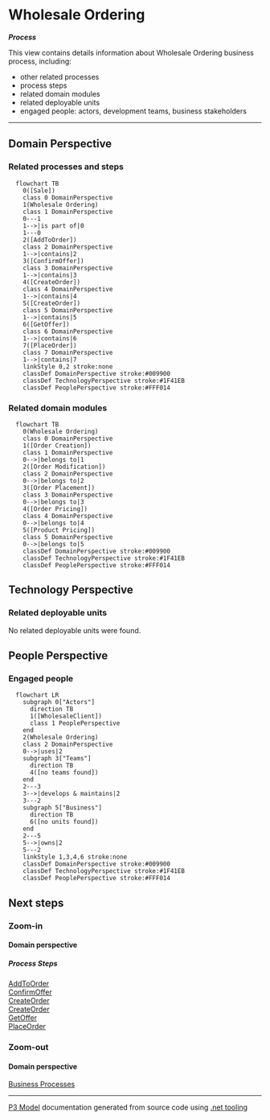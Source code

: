 ﻿
# Wholesale Ordering

***Process***  

This view contains details information about Wholesale Ordering business process, including:
- other related processes
- process steps
- related domain modules
- related deployable units
- engaged people: actors, development teams, business stakeholders  

---



## Domain Perspective


### Related processes and steps

```mermaid
  flowchart TB
    0([Sale])
    class 0 DomainPerspective
    1(Wholesale Ordering)
    class 1 DomainPerspective
    0---1
    1-->|is part of|0
    1---0
    2([AddToOrder])
    class 2 DomainPerspective
    1-->|contains|2
    3([ConfirmOffer])
    class 3 DomainPerspective
    1-->|contains|3
    4([CreateOrder])
    class 4 DomainPerspective
    1-->|contains|4
    5([CreateOrder])
    class 5 DomainPerspective
    1-->|contains|5
    6([GetOffer])
    class 6 DomainPerspective
    1-->|contains|6
    7([PlaceOrder])
    class 7 DomainPerspective
    1-->|contains|7
    linkStyle 0,2 stroke:none
    classDef DomainPerspective stroke:#009900
    classDef TechnologyPerspective stroke:#1F41EB
    classDef PeoplePerspective stroke:#FFF014
```

### Related domain modules

```mermaid
  flowchart TB
    0(Wholesale Ordering)
    class 0 DomainPerspective
    1([Order Creation])
    class 1 DomainPerspective
    0-->|belongs to|1
    2([Order Modification])
    class 2 DomainPerspective
    0-->|belongs to|2
    3([Order Placement])
    class 3 DomainPerspective
    0-->|belongs to|3
    4([Order Pricing])
    class 4 DomainPerspective
    0-->|belongs to|4
    5([Product Pricing])
    class 5 DomainPerspective
    0-->|belongs to|5
    classDef DomainPerspective stroke:#009900
    classDef TechnologyPerspective stroke:#1F41EB
    classDef PeoplePerspective stroke:#FFF014
```

## Technology Perspective


### Related deployable units

No related deployable units were found.  

## People Perspective


### Engaged people

```mermaid
  flowchart LR
    subgraph 0["Actors"]
      direction TB
      1([WholesaleClient])
      class 1 PeoplePerspective
    end
    2(Wholesale Ordering)
    class 2 DomainPerspective
    0-->|uses|2
    subgraph 3["Teams"]
      direction TB
      4([no teams found])
    end
    2---3
    3-->|develops & maintains|2
    3---2
    subgraph 5["Business"]
      direction TB
      6([no units found])
    end
    2---5
    5-->|owns|2
    5---2
    linkStyle 1,3,4,6 stroke:none
    classDef DomainPerspective stroke:#009900
    classDef TechnologyPerspective stroke:#1F41EB
    classDef PeoplePerspective stroke:#FFF014
```

## Next steps


### Zoom-in


#### Domain perspective


##### Process Steps

[AddToOrder](../../../Concepts/Sales/WholesaleOrdering/OrderModification/AddToOrder.md)  
[ConfirmOffer](../../../Concepts/Sales/WholesaleOrdering/OrderPricing/ConfirmOffer.md)  
[CreateOrder](../../../Concepts/Sales/WholesaleOrdering/OrderCreation/CreateOrder.md)  
[CreateOrder](../../../Concepts/Sales/WholesaleOrdering/ProductPricing/CreateOrder.md)  
[GetOffer](../../../Concepts/Sales/WholesaleOrdering/OrderPricing/GetOffer.md)  
[PlaceOrder](../../../Concepts/Sales/WholesaleOrdering/OrderPlacement/PlaceOrder.md)  

### Zoom-out


#### Domain perspective

[Business Processes](../../BusinessProcesses.md)  

---

[P3 Model](https://github.com/P3-model/P3-model) documentation generated from source code using [.net tooling](https://github.com/P3-model/P3-model-dotnet)